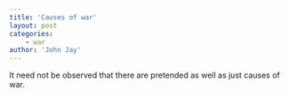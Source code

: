 ```yaml
---
title: 'Causes of war'
layout: post
categories:
    - war
author: 'John Jay'
---
```


It need not be observed that there are pretended as well as just causes of war.